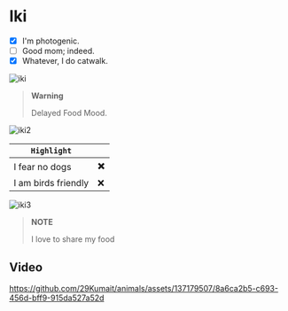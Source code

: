 # Iki


- [X] I'm photogenic.
- [ ] Good mom; indeed.
- [X] Whatever, I do catwalk.

![iki](https://github.com/29Kumait/animals/assets/137179507/23347760-39fe-4772-9f13-4cb688321d8c)





>  __Warning__
> 
>  Delayed Food Mood.
> 
> 

![iki2](https://github.com/29Kumait/animals/assets/137179507/676880fe-15e1-4937-9627-50733bd3b335)



|    `Highlight`      |      |
| ------------------- | ---- |
| I fear no dogs      |  ✖️  |
| I am birds friendly |  ❌  |



![iki3](https://github.com/29Kumait/animals/assets/137179507/ffa3bc12-d464-43d9-a7cb-b226c6ec6059)


>  __NOTE__
> 
> I love to share my food
>
> 

## Video 

<!-- Drag & Drop  -->

https://github.com/29Kumait/animals/assets/137179507/8a6ca2b5-c693-456d-bff9-915da527a52d

